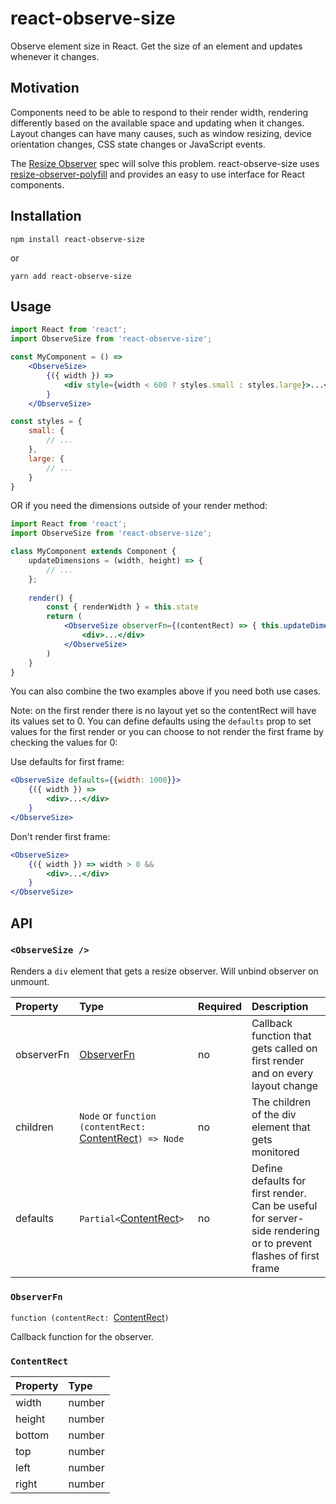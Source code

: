 # react-observe-size
Observe element size in React. Get the size of an element and updates whenever it changes. 

## Motivation
Components need to be able to respond to their render width, rendering differently based on the 
available space and updating when it changes. Layout changes can have many causes, such as window resizing, device 
orientation changes, CSS state changes or JavaScript events. 

The [Resize Observer](https://wicg.github.io/ResizeObserver/) spec will solve this problem. react-observe-size uses
[resize-observer-polyfill](https://github.com/que-etc/resize-observer-polyfill) and provides an easy to use interface
for React components.

## Installation

`npm install react-observe-size`

or

`yarn add react-observe-size`


## Usage

```jsx
import React from 'react';
import ObserveSize from 'react-observe-size';

const MyComponent = () =>
    <ObserveSize>
        {({ width }) =>
            <div style={width < 600 ? styles.small : styles.large}>...</div>
        }
    </ObserveSize>

const styles = {
    small: {
        // ...
    },
    large: {
        // ...
    }
}
```

OR if you need the dimensions outside of your render method:

```jsx
import React from 'react';
import ObserveSize from 'react-observe-size';

class MyComponent extends Component {
    updateDimensions = (width, height) => {
        // ...
    };
    
    render() {
        const { renderWidth } = this.state
        return (
            <ObserveSize observerFn={(contentRect) => { this.updateDimensions(contentRect.width, contentRect.height); }}>
                <div>...</div>
            </ObserveSize>
        )
    }
}
```

You can also combine the two examples above if you need both use cases.

Note: on the first render there is no layout yet so the contentRect will have its values set to 0. You can define defaults
using the `defaults` prop to set values for the first render or you can choose to not render the first frame by checking
the values for 0:

Use defaults for first frame:
```jsx
<ObserveSize defaults={{width: 1000}}>
    {({ width }) =>
        <div>...</div>
    }
</ObserveSize>
```

Don't render first frame: 
```jsx
<ObserveSize>
    {({ width }) => width > 0 &&
        <div>...</div>
    }
</ObserveSize>
```

## API

### `<ObserveSize />`
Renders a `div` element that gets a resize observer. Will unbind observer on unmount.

| Property | Type | Required | Description |
|:---------|:-----|:---------|:------------|
| observerFn | [ObserverFn](#observerfn) | no | Callback function that gets called on first render and on every layout change |
| children | `Node` or `function (contentRect:` [ContentRect](#contentrect)`) => Node` | no | The children of the div element that gets monitored |
| defaults | `Partial<`[ContentRect](#contentrect)`>` | no | Define defaults for first render. Can be useful for server-side rendering or to prevent flashes of first frame |

### `ObserverFn`
`function (contentRect: `[ContentRect](#contentrect)`)`

Callback function for the observer.

### `ContentRect`

| Property | Type |
|:---------|:-----|
| width | number |
| height | number |
| bottom | number |
| top | number |
| left | number |
| right | number |

